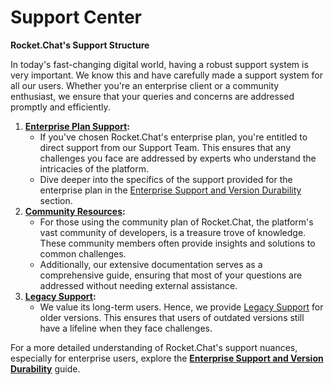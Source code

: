 # Support Center

**Rocket.Chat's Support Structure**

In today's fast-changing digital world, having a robust support system is very important. We know this and have carefully made a support system for all our users. Whether you're an enterprise client or a community enthusiast, we ensure that your queries and concerns are addressed promptly and efficiently.

1. [**Enterprise Plan Support**](enterprise-support-and-version-durability/)**:**
   * If you've chosen Rocket.Chat's enterprise plan, you're entitled to direct support from our Support Team. This ensures that any challenges you face are addressed by experts who understand the intricacies of the platform.
   * Dive deeper into the specifics of the support provided for the enterprise plan in the [Enterprise Support and Version Durability](https://docs.rocket.chat/resources/get-support/enterprise-support-and-version-durability) section.
2. [**Community Resources**](community-resources.md)**:**
   * For those using the community plan of Rocket.Chat, the platform's vast community of developers, is a treasure trove of knowledge. These community members often provide insights and solutions to common challenges.
   * Additionally, our extensive documentation serves as a comprehensive guide, ensuring that most of your questions are addressed without needing external assistance.
3. [**Legacy Support**](legacy-support.md)**:**
   * We value its long-term users. Hence, we provide [Legacy Support](https://docs.rocket.chat/resources/get-support/legacy-support) for older versions. This ensures that users of outdated versions still have a lifeline when they face challenges.

For a more detailed understanding of Rocket.Chat's support nuances, especially for enterprise users, explore the [**Enterprise Support and Version Durability**](https://docs.rocket.chat/resources/get-support/enterprise-support-and-version-durability) guide.
